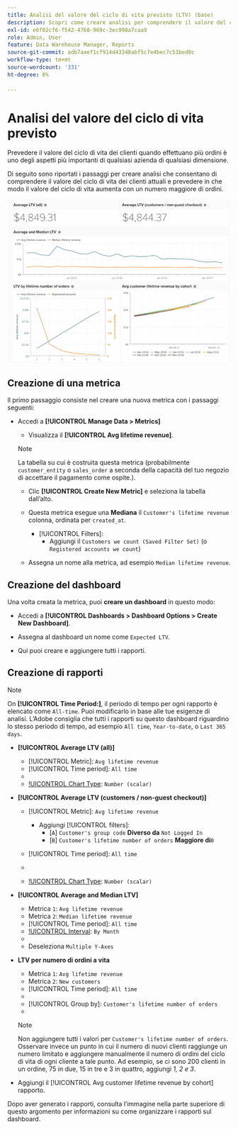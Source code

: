 ```yaml
---
title: Analisi del valore del ciclo di vita previsto (LTV) (base)
description: Scopri come creare analisi per comprendere il valore del ciclo di vita dei clienti attuali e prevedere in che modo il valore del ciclo di vita aumenta con un numero maggiore di ordini.
exl-id: e6f02cf6-f542-4768-969c-3ec998a7caa9
role: Admin, User
feature: Data Warehouse Manager, Reports
source-git-commit: adb7aaef1cf914d43348abf5c7e4bec7c51bed0c
workflow-type: tm+mt
source-wordcount: '331'
ht-degree: 0%

---
```


# Analisi del valore del ciclo di vita previsto

Prevedere il valore del ciclo di vita dei clienti quando effettuano più ordini è uno degli aspetti più importanti di qualsiasi azienda di qualsiasi dimensione.

Di seguito sono riportati i passaggi per creare analisi che consentano di comprendere il valore del ciclo di vita dei clienti attuali e prevedere in che modo il valore del ciclo di vita aumenta con un numero maggiore di ordini.

![valore del ciclo di vita previsto](../../assets/expected_ltv_720.png)

## Creazione di una metrica

Il primo passaggio consiste nel creare una nuova metrica con i passaggi seguenti:
* Accedi a **[!UICONTROL Manage Data > Metrics]**
   * Visualizza il **[!UICONTROL Avg lifetime revenue]**.

  >[!NOTE]
  >
  >La tabella su cui è costruita questa metrica (probabilmente `customer_entity` o `sales_order` a seconda della capacità del tuo negozio di accettare il pagamento come ospite.).

   * Clic **[!UICONTROL Create New Metric]** e seleziona la tabella dall’alto.
   * Questa metrica esegue una **Mediana** il `Customer's lifetime revenue` colonna, ordinata per `created_at`.
      * [!UICONTROL Filters]:
         * Aggiungi il `Customers we count (Saved Filter Set)` (o `Registered accounts we count`)

   * Assegna un nome alla metrica, ad esempio `Median lifetime revenue`.

## Creazione del dashboard

Una volta creata la metrica, puoi **creare un dashboard** in questo modo:
* Accedi a **[!UICONTROL Dashboards > Dashboard Options > Create New Dashboard]**.
* Assegna al dashboard un nome come `Expected LTV`.

* Qui puoi creare e aggiungere tutti i rapporti.

## Creazione di rapporti

>[!NOTE]
>
>On **[!UICONTROL Time Period:]**, il periodo di tempo per ogni rapporto è elencato come `All-time`. Puoi modificarlo in base alle tue esigenze di analisi. L’Adobe consiglia che tutti i rapporti su questo dashboard riguardino lo stesso periodo di tempo, ad esempio `All time`, `Year-to-date`, o `Last 365 days`.

* **[!UICONTROL Average LTV (all)]**
   * [!UICONTROL Metric]: `Avg lifetime revenue`
   * [!UICONTROL Time period]: `All time`
   * 
     [!UICONTROL Interval]: `None`
   * [!UICONTROL Chart Type]: `Number (scalar)`

* **[!UICONTROL Average LTV (customers / non-guest checkout)]**
   * [!UICONTROL Metric]: `Avg lifetime revenue`
      * Aggiungi [!UICONTROL filters]:
         * [`A`] `Customer's group code` **Diverso da** `Not Logged In`
         * [`B`] `Customer's lifetime number of orders` **Maggiore di**`0`

   * [!UICONTROL Time period]: `All time`
   * 
     [!UICONTROL Interval]: `None`
   * [!UICONTROL Chart Type]: `Number (scalar)`

* **[!UICONTROL Average and Median LTV]**
   * Metrica `1`: `Avg lifetime revenue`
   * Metrica `2`: `Median lifetime revenue`
   * [!UICONTROL Time period]: `All time`
   * [!UICONTROL Interval]: `By Month`
   * 
     [!UICONTROL Chart Type]: `Line`
   * Deseleziona `Multiple Y-Axes`

* **LTV per numero di ordini a vita**
   * Metrica `1`: `Avg lifetime revenue`
   * Metrica `2`: `New customers`
   * [!UICONTROL Time period]: `All time`
   * 
     [!UICONTROL Interval]: `None`
   * [!UICONTROL Group by]: `Customer's lifetime number of orders`
   * 
     [!UICONTROL Chart Type]: `Line`

  >[!NOTE]
  >
  >Non aggiungere tutti i valori per `Customer's lifetime number of orders`. Osservare invece un punto in cui il numero di nuovi clienti raggiunge un numero limitato e aggiungere manualmente il numero di ordini del ciclo di vita di ogni cliente a tale punto. Ad esempio, se ci sono 200 clienti in un ordine, 75 in due, 15 in tre e 3 in quattro, aggiungi *1, 2 e 3*.

* Aggiungi il [!UICONTROL Avg customer lifetime revenue by cohort] rapporto.

Dopo aver generato i rapporti, consulta l’immagine nella parte superiore di questo argomento per informazioni su come organizzare i rapporti sul dashboard.
